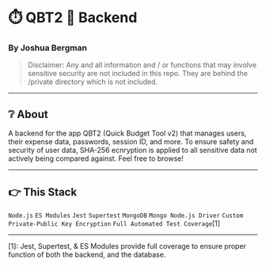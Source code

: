 # ⏱️ QBT2 💸 Backend

### By Joshua Bergman

> Disclaimer: Any and all information and / or functions that may involve sensitive security are not included in this repo. They are behind the /private directory which is not included.

---

## ❔ About

A backend for the app QBT2 (Quick Budget Tool v2) that manages users, their expense data, passwords, session ID, and more. To ensure safety and security of user data, SHA-256 ecnryption is applied to all sensitive data not actively being compared against. Feel free to browse!

---

## 👉 This Stack

`Node.js` `ES Modules` `Jest` `Supertest` `MongoDB` `Mongo Node.js Driver` `Custom Private-Public Key Encryption` `Full Automated Test Coverage`[1]

---

[1]: Jest, Supertest, & ES Modules provide full coverage to ensure proper function of both the backend, and the database.
